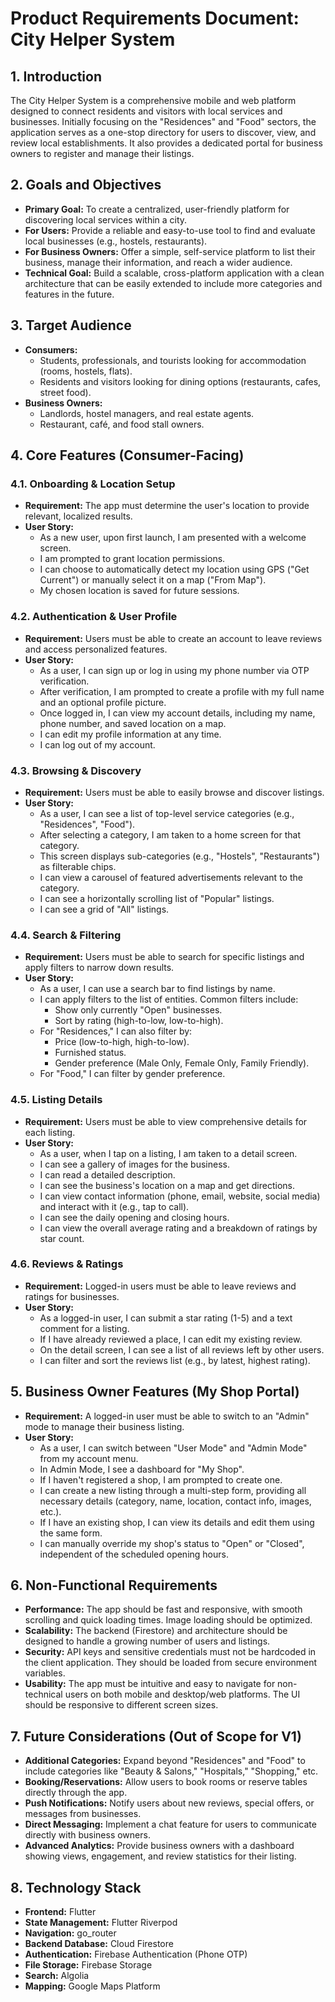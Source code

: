 
# Product Requirements Document: City Helper System

## 1. Introduction

The City Helper System is a comprehensive mobile and web platform designed to connect residents and visitors with local services and businesses. Initially focusing on the "Residences" and "Food" sectors, the application serves as a one-stop directory for users to discover, view, and review local establishments. It also provides a dedicated portal for business owners to register and manage their listings.

## 2. Goals and Objectives

*   **Primary Goal:** To create a centralized, user-friendly platform for discovering local services within a city.
*   **For Users:** Provide a reliable and easy-to-use tool to find and evaluate local businesses (e.g., hostels, restaurants).
*   **For Business Owners:** Offer a simple, self-service platform to list their business, manage their information, and reach a wider audience.
*   **Technical Goal:** Build a scalable, cross-platform application with a clean architecture that can be easily extended to include more categories and features in the future.

## 3. Target Audience

*   **Consumers:**
    *   Students, professionals, and tourists looking for accommodation (rooms, hostels, flats).
    *   Residents and visitors looking for dining options (restaurants, cafes, street food).
*   **Business Owners:**
    *   Landlords, hostel managers, and real estate agents.
    *   Restaurant, café, and food stall owners.

## 4. Core Features (Consumer-Facing)

### 4.1. Onboarding & Location Setup
*   **Requirement:** The app must determine the user's location to provide relevant, localized results.
*   **User Story:**
    *   As a new user, upon first launch, I am presented with a welcome screen.
    *   I am prompted to grant location permissions.
    *   I can choose to automatically detect my location using GPS ("Get Current") or manually select it on a map ("From Map").
    *   My chosen location is saved for future sessions.

### 4.2. Authentication & User Profile
*   **Requirement:** Users must be able to create an account to leave reviews and access personalized features.
*   **User Story:**
    *   As a user, I can sign up or log in using my phone number via OTP verification.
    *   After verification, I am prompted to create a profile with my full name and an optional profile picture.
    *   Once logged in, I can view my account details, including my name, phone number, and saved location on a map.
    *   I can edit my profile information at any time.
    *   I can log out of my account.

### 4.3. Browsing & Discovery
*   **Requirement:** Users must be able to easily browse and discover listings.
*   **User Story:**
    *   As a user, I can see a list of top-level service categories (e.g., "Residences", "Food").
    *   After selecting a category, I am taken to a home screen for that category.
    *   This screen displays sub-categories (e.g., "Hostels", "Restaurants") as filterable chips.
    *   I can view a carousel of featured advertisements relevant to the category.
    *   I can see a horizontally scrolling list of "Popular" listings.
    *   I can see a grid of "All" listings.

### 4.4. Search & Filtering
*   **Requirement:** Users must be able to search for specific listings and apply filters to narrow down results.
*   **User Story:**
    *   As a user, I can use a search bar to find listings by name.
    *   I can apply filters to the list of entities. Common filters include:
        *   Show only currently "Open" businesses.
        *   Sort by rating (high-to-low, low-to-high).
    *   For "Residences," I can also filter by:
        *   Price (low-to-high, high-to-low).
        *   Furnished status.
        *   Gender preference (Male Only, Female Only, Family Friendly).
    *   For "Food," I can filter by gender preference.

### 4.5. Listing Details
*   **Requirement:** Users must be able to view comprehensive details for each listing.
*   **User Story:**
    *   As a user, when I tap on a listing, I am taken to a detail screen.
    *   I can see a gallery of images for the business.
    *   I can read a detailed description.
    *   I can see the business's location on a map and get directions.
    *   I can view contact information (phone, email, website, social media) and interact with it (e.g., tap to call).
    *   I can see the daily opening and closing hours.
    *   I can view the overall average rating and a breakdown of ratings by star count.

### 4.6. Reviews & Ratings
*   **Requirement:** Logged-in users must be able to leave reviews and ratings for businesses.
*   **User Story:**
    *   As a logged-in user, I can submit a star rating (1-5) and a text comment for a listing.
    *   If I have already reviewed a place, I can edit my existing review.
    *   On the detail screen, I can see a list of all reviews left by other users.
    *   I can filter and sort the reviews list (e.g., by latest, highest rating).

## 5. Business Owner Features (My Shop Portal)

*   **Requirement:** A logged-in user must be able to switch to an "Admin" mode to manage their business listing.
*   **User Story:**
    *   As a user, I can switch between "User Mode" and "Admin Mode" from my account menu.
    *   In Admin Mode, I see a dashboard for "My Shop".
    *   If I haven't registered a shop, I am prompted to create one.
    *   I can create a new listing through a multi-step form, providing all necessary details (category, name, location, contact info, images, etc.).
    *   If I have an existing shop, I can view its details and edit them using the same form.
    *   I can manually override my shop's status to "Open" or "Closed", independent of the scheduled opening hours.

## 6. Non-Functional Requirements

*   **Performance:** The app should be fast and responsive, with smooth scrolling and quick loading times. Image loading should be optimized.
*   **Scalability:** The backend (Firestore) and architecture should be designed to handle a growing number of users and listings.
*   **Security:** API keys and sensitive credentials must not be hardcoded in the client application. They should be loaded from secure environment variables.
*   **Usability:** The app must be intuitive and easy to navigate for non-technical users on both mobile and desktop/web platforms. The UI should be responsive to different screen sizes.

## 7. Future Considerations (Out of Scope for V1)

*   **Additional Categories:** Expand beyond "Residences" and "Food" to include categories like "Beauty & Salons," "Hospitals," "Shopping," etc.
*   **Booking/Reservations:** Allow users to book rooms or reserve tables directly through the app.
*   **Push Notifications:** Notify users about new reviews, special offers, or messages from businesses.
*   **Direct Messaging:** Implement a chat feature for users to communicate directly with business owners.
*   **Advanced Analytics:** Provide business owners with a dashboard showing views, engagement, and review statistics for their listing.

## 8. Technology Stack

*   **Frontend:** Flutter
*   **State Management:** Flutter Riverpod
*   **Navigation:** go_router
*   **Backend Database:** Cloud Firestore
*   **Authentication:** Firebase Authentication (Phone OTP)
*   **File Storage:** Firebase Storage
*   **Search:** Algolia
*   **Mapping:** Google Maps Platform
